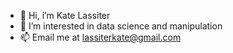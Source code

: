 - 👋 Hi, i’m Kate Lassiter
- 👀 I’m interested in data science and manipulation
- 📫 Email me at lassiterkate@gmail.com

<!---
katlass/katlass is a ✨ special ✨ repository because its `README.md` (this file) appears on your GitHub profile.
You can click the Preview link to take a look at your changes.
--->

